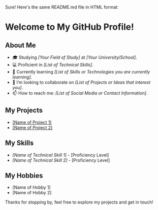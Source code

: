 Sure! Here's the same README.md file in HTML format:

<!-- Welcome to My GitHub Profile! -->
<h1>Welcome to My GitHub Profile!</h1>

<!-- About Me Section -->
<h2>About Me</h2>
<ul>
  <li>
    🎓 Studying <em>[Your Field of Study]</em> at <em>[Your University/School]</em>.
  </li>
  <li>
    💻 Proficient in <em>[List of Technical Skills]</em>.
  </li>
  <li>
    🌱 Currently learning <em>[List of Skills or Technologies you are currently learning]</em>.
  </li>
  <li>
    👯 I’m looking to collaborate on <em>[List of Projects or Ideas that interest you]</em>.
  </li>
  <li>
    📫 How to reach me: <em>[List of Social Media or Contact Information]</em>.
  </li>
</ul>

<!-- My Projects Section -->
<h2>My Projects</h2>
<ul>
  <!-- Project 1 -->
  <li>
    <a href="[Link to Project 1]">[Name of Project 1]</a>
  </li>
  
  <!-- Project 2 -->
  <li>
    <a href="[Link to Project 2]">[Name of Project 2]</a>
  </li>
  
  <!-- Add more projects here as needed -->
</ul>

<!-- My Skills Section -->
<h2>My Skills</h2>
<ul>
  <!-- Technical Skill 1 -->
  <li>
    <em>[Name of Technical Skill 1]</em> - [Proficiency Level]
  </li>
  
  <!-- Technical Skill 2 -->
  <li>
    <em>[Name of Technical Skill 2]</em> - [Proficiency Level]
  </li>
  
  <!-- Add more technical skills here as needed -->
</ul>

<!-- My Hobbies Section -->
<h2>My Hobbies</h2>
<ul>
  <!-- Hobby 1 -->
  <li>
    [Name of Hobby 1]
  </li>
  
  <!-- Hobby 2 -->
  <li>
    [Name of Hobby 2]
  </li>
  
  <!-- Add more hobbies here as needed -->
</ul>

<p>Thanks for stopping by, feel free to explore my projects and get in touch!</p>
